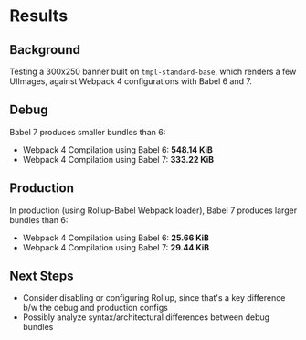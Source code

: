 # Results

## Background

Testing a 300x250 banner built on `tmpl-standard-base`, which renders a few UIImages, against Webpack 4 configurations with Babel 6 and 7.

## Debug

Babel 7 produces smaller bundles than 6:

- Webpack 4 Compilation using Babel 6: **548.14 KiB**
- Webpack 4 Compilation using Babel 7: **333.22 KiB**

## Production

In production (using Rollup-Babel Webpack loader), Babel 7 produces larger bundles than 6:

- Webpack 4 Compilation using Babel 6: **25.66 KiB**
- Webpack 4 Compilation using Babel 7: **29.44 KiB**

## Next Steps

- Consider disabling or configuring Rollup, since that's a key difference b/w the debug and production configs
- Possibly analyze syntax/architectural differences between debug bundles
